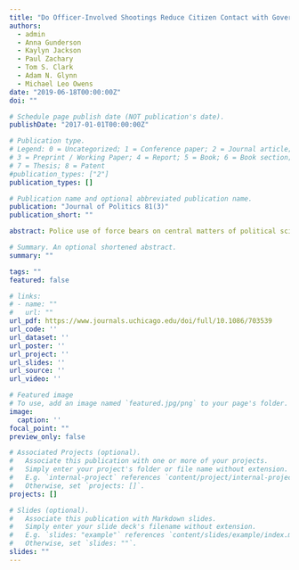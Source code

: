 ```yaml
---
title: "Do Officer-Involved Shootings Reduce Citizen Contact with Government?"
authors:
  - admin
  - Anna Gunderson
  - Kaylyn Jackson
  - Paul Zachary
  - Tom S. Clark
  - Adam N. Glynn
  - Michael Leo Owens
date: "2019-06-18T00:00:00Z"
doi: ""

# Schedule page publish date (NOT publication's date).
publishDate: "2017-01-01T00:00:00Z"

# Publication type.
# Legend: 0 = Uncategorized; 1 = Conference paper; 2 = Journal article;
# 3 = Preprint / Working Paper; 4 = Report; 5 = Book; 6 = Book section;
# 7 = Thesis; 8 = Patent
#publication_types: ["2"]
publication_types: []

# Publication name and optional abbreviated publication name.
publication: "Journal of Politics 81(3)"
publication_short: ""

abstract: Police use of force bears on central matters of political science, including equality of citizen treatment by government. In light of recent high-profile officer-involved shootings (OIS) that resulted in civilian deaths, we assess whether, conditional on a shooting, a civilian’s race predicts fatality during police-civilian interactions. We combine Los Angeles data on OIS with a novel research design to estimate the causal effects of fatal shootings on citizen-initiated contact with government. Specifically, we examine whether fatal OIS affect citizen contact with the municipal government via use of the emergency 911 and nonemergency 311 call systems in Los Angeles. We find no average effect of OIS on patterns of 911 and 311 call behavior across a wide range of empirical specifications. Our results suggest, contrary to existing evidence, that OIS, in and of themselves, do not substantively change civic behavior, at least not citizen-initiated contact with local government.

# Summary. An optional shortened abstract.
summary: ""

tags: ""
featured: false

# links:
# - name: ""
#   url: ""
url_pdf: https://www.journals.uchicago.edu/doi/full/10.1086/703539
url_code: ''
url_dataset: ''
url_poster: ''
url_project: ''
url_slides: ''
url_source: ''
url_video: ''

# Featured image
# To use, add an image named `featured.jpg/png` to your page's folder. 
image:
  caption: ''
focal_point: ""
preview_only: false

# Associated Projects (optional).
#   Associate this publication with one or more of your projects.
#   Simply enter your project's folder or file name without extension.
#   E.g. `internal-project` references `content/project/internal-project/index.md`.
#   Otherwise, set `projects: []`.
projects: []

# Slides (optional).
#   Associate this publication with Markdown slides.
#   Simply enter your slide deck's filename without extension.
#   E.g. `slides: "example"` references `content/slides/example/index.md`.
#   Otherwise, set `slides: ""`.
slides: ""
---
```

  
